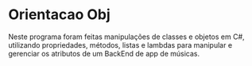 # Orientacao Obj
Neste programa foram feitas manipulações de classes e objetos em C#, utilizando propriedades, métodos, listas e lambdas para manipular e gerenciar os atributos de um BackEnd de app de músicas.

